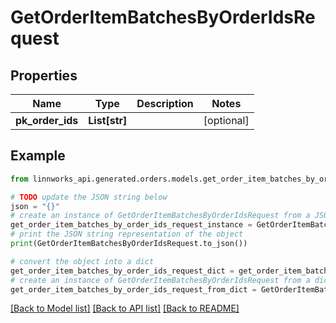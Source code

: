 # GetOrderItemBatchesByOrderIdsRequest


## Properties

Name | Type | Description | Notes
------------ | ------------- | ------------- | -------------
**pk_order_ids** | **List[str]** |  | [optional] 

## Example

```python
from linnworks_api.generated.orders.models.get_order_item_batches_by_order_ids_request import GetOrderItemBatchesByOrderIdsRequest

# TODO update the JSON string below
json = "{}"
# create an instance of GetOrderItemBatchesByOrderIdsRequest from a JSON string
get_order_item_batches_by_order_ids_request_instance = GetOrderItemBatchesByOrderIdsRequest.from_json(json)
# print the JSON string representation of the object
print(GetOrderItemBatchesByOrderIdsRequest.to_json())

# convert the object into a dict
get_order_item_batches_by_order_ids_request_dict = get_order_item_batches_by_order_ids_request_instance.to_dict()
# create an instance of GetOrderItemBatchesByOrderIdsRequest from a dict
get_order_item_batches_by_order_ids_request_from_dict = GetOrderItemBatchesByOrderIdsRequest.from_dict(get_order_item_batches_by_order_ids_request_dict)
```
[[Back to Model list]](../README.md#documentation-for-models) [[Back to API list]](../README.md#documentation-for-api-endpoints) [[Back to README]](../README.md)


